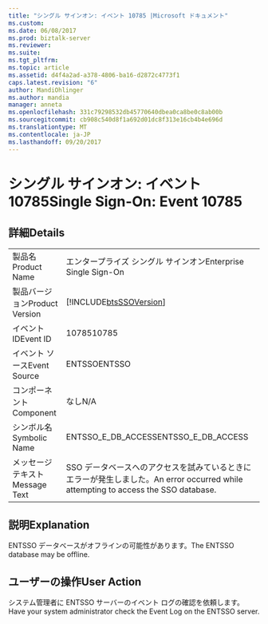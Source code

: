 ```yaml
---
title: "シングル サインオン: イベント 10785 |Microsoft ドキュメント"
ms.custom: 
ms.date: 06/08/2017
ms.prod: biztalk-server
ms.reviewer: 
ms.suite: 
ms.tgt_pltfrm: 
ms.topic: article
ms.assetid: d4f4a2ad-a378-4806-ba16-d2872c4773f1
caps.latest.revision: "6"
author: MandiOhlinger
ms.author: mandia
manager: anneta
ms.openlocfilehash: 331c79298532db45770640dbea0ca8be0c8ab00b
ms.sourcegitcommit: cb908c540d8f1a692d01dc8f313e16cb4b4e696d
ms.translationtype: MT
ms.contentlocale: ja-JP
ms.lasthandoff: 09/20/2017
---
```

# <a name="single-sign-on-event-10785"></a><span data-ttu-id="37944-102">シングル サインオン: イベント 10785</span><span class="sxs-lookup"><span data-stu-id="37944-102">Single Sign-On: Event 10785</span></span>
## <a name="details"></a><span data-ttu-id="37944-103">詳細</span><span class="sxs-lookup"><span data-stu-id="37944-103">Details</span></span>  
  
|||  
|-|-|  
|<span data-ttu-id="37944-104">製品名</span><span class="sxs-lookup"><span data-stu-id="37944-104">Product Name</span></span>|<span data-ttu-id="37944-105">エンタープライズ シングル サインオン</span><span class="sxs-lookup"><span data-stu-id="37944-105">Enterprise Single Sign-On</span></span>|  
|<span data-ttu-id="37944-106">製品バージョン</span><span class="sxs-lookup"><span data-stu-id="37944-106">Product Version</span></span>|[!INCLUDE[btsSSOVersion](../includes/btsssoversion-md.md)]|  
|<span data-ttu-id="37944-107">イベント ID</span><span class="sxs-lookup"><span data-stu-id="37944-107">Event ID</span></span>|<span data-ttu-id="37944-108">10785</span><span class="sxs-lookup"><span data-stu-id="37944-108">10785</span></span>|  
|<span data-ttu-id="37944-109">イベント ソース</span><span class="sxs-lookup"><span data-stu-id="37944-109">Event Source</span></span>|<span data-ttu-id="37944-110">ENTSSO</span><span class="sxs-lookup"><span data-stu-id="37944-110">ENTSSO</span></span>|  
|<span data-ttu-id="37944-111">コンポーネント</span><span class="sxs-lookup"><span data-stu-id="37944-111">Component</span></span>|<span data-ttu-id="37944-112">なし</span><span class="sxs-lookup"><span data-stu-id="37944-112">N/A</span></span>|  
|<span data-ttu-id="37944-113">シンボル名</span><span class="sxs-lookup"><span data-stu-id="37944-113">Symbolic Name</span></span>|<span data-ttu-id="37944-114">ENTSSO_E_DB_ACCESS</span><span class="sxs-lookup"><span data-stu-id="37944-114">ENTSSO_E_DB_ACCESS</span></span>|  
|<span data-ttu-id="37944-115">メッセージ テキスト</span><span class="sxs-lookup"><span data-stu-id="37944-115">Message Text</span></span>|<span data-ttu-id="37944-116">SSO データベースへのアクセスを試みているときにエラーが発生しました。</span><span class="sxs-lookup"><span data-stu-id="37944-116">An error occurred while attempting to access the SSO database.</span></span>|  
  
## <a name="explanation"></a><span data-ttu-id="37944-117">説明</span><span class="sxs-lookup"><span data-stu-id="37944-117">Explanation</span></span>  
 <span data-ttu-id="37944-118">ENTSSO データベースがオフラインの可能性があります。</span><span class="sxs-lookup"><span data-stu-id="37944-118">The ENTSSO database may be offline.</span></span>  
  
## <a name="user-action"></a><span data-ttu-id="37944-119">ユーザーの操作</span><span class="sxs-lookup"><span data-stu-id="37944-119">User Action</span></span>  
 <span data-ttu-id="37944-120">システム管理者に ENTSSO サーバーのイベント ログの確認を依頼します。</span><span class="sxs-lookup"><span data-stu-id="37944-120">Have your system administrator check the Event Log on the ENTSSO server.</span></span>